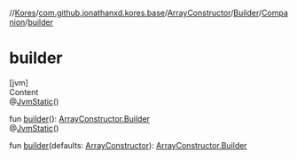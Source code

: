 //[Kores](../../../../index.md)/[com.github.jonathanxd.kores.base](../../../index.md)/[ArrayConstructor](../../index.md)/[Builder](../index.md)/[Companion](index.md)/[builder](builder.md)



# builder  
[jvm]  
Content  
@[JvmStatic](https://kotlinlang.org/api/latest/jvm/stdlib/kotlin.jvm/-jvm-static/index.html)()  
  
fun [builder](builder.md)(): [ArrayConstructor.Builder](../index.md)  
@[JvmStatic](https://kotlinlang.org/api/latest/jvm/stdlib/kotlin.jvm/-jvm-static/index.html)()  
  
fun [builder](builder.md)(defaults: [ArrayConstructor](../../index.md)): [ArrayConstructor.Builder](../index.md)  



